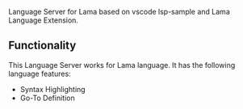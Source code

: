 Language Server for Lama based on vscode lsp-sample and Lama Language Extension.

## Functionality

This Language Server works for Lama language. It has the following language features:
- Syntax Highlighting
- Go-To Definition
